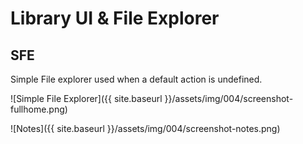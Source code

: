 # Library UI & File Explorer

<!-- ## Display Difficulties -->

## SFE

Simple File explorer used when a default action is undefined.

![Simple File Explorer]({{ site.baseurl }}/assets/img/004/screenshot-fullhome.png)

![Notes]({{ site.baseurl }}/assets/img/004/screenshot-notes.png)

<!-- {% lightbox assets/img/004/screenshot-fullhome.png %} -->

<!-- {% lightbox assets/img/004/screenshot-fullhome.png --title="Simple File Explorer" --alt="This is our Simple File Explorer" --img-style="max-width:80%;" --class="yourclass" %} -->
